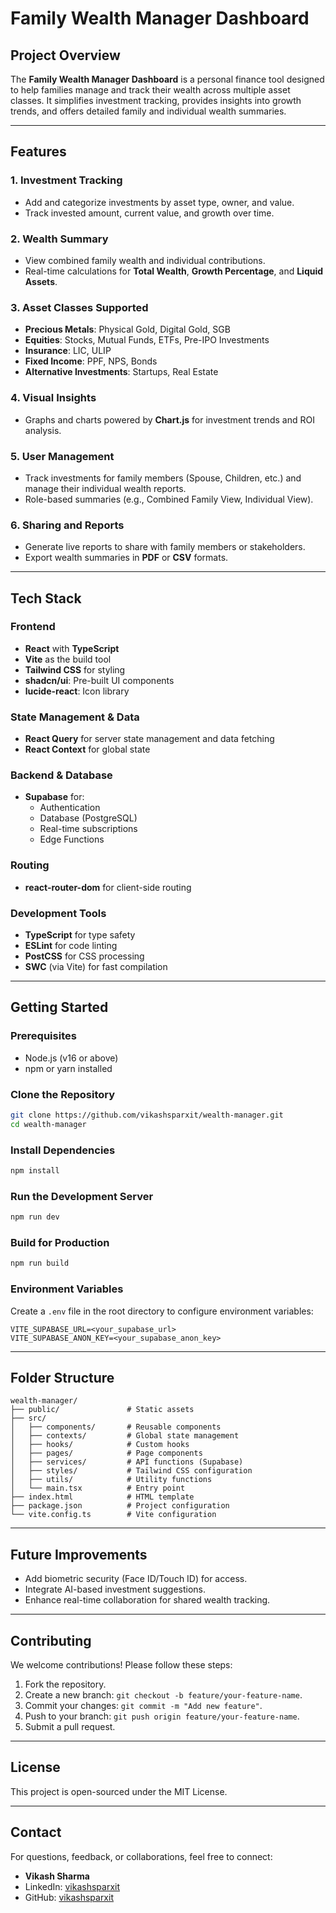 
# **Family Wealth Manager Dashboard**  

## **Project Overview**  
The **Family Wealth Manager Dashboard** is a personal finance tool designed to help families manage and track their wealth across multiple asset classes. It simplifies investment tracking, provides insights into growth trends, and offers detailed family and individual wealth summaries.  

---

## **Features**  

### **1. Investment Tracking**  
- Add and categorize investments by asset type, owner, and value.  
- Track invested amount, current value, and growth over time.  

### **2. Wealth Summary**  
- View combined family wealth and individual contributions.  
- Real-time calculations for **Total Wealth**, **Growth Percentage**, and **Liquid Assets**.  

### **3. Asset Classes Supported**  
- **Precious Metals**: Physical Gold, Digital Gold, SGB  
- **Equities**: Stocks, Mutual Funds, ETFs, Pre-IPO Investments  
- **Insurance**: LIC, ULIP  
- **Fixed Income**: PPF, NPS, Bonds  
- **Alternative Investments**: Startups, Real Estate  

### **4. Visual Insights**  
- Graphs and charts powered by **Chart.js** for investment trends and ROI analysis.  

### **5. User Management**  
- Track investments for family members (Spouse, Children, etc.) and manage their individual wealth reports.  
- Role-based summaries (e.g., Combined Family View, Individual View).  

### **6. Sharing and Reports**  
- Generate live reports to share with family members or stakeholders.  
- Export wealth summaries in **PDF** or **CSV** formats.  

---

## **Tech Stack**  

### **Frontend**  
- **React** with **TypeScript**  
- **Vite** as the build tool  
- **Tailwind CSS** for styling  
- **shadcn/ui**: Pre-built UI components  
- **lucide-react**: Icon library  

### **State Management & Data**  
- **React Query** for server state management and data fetching  
- **React Context** for global state  

### **Backend & Database**  
- **Supabase** for:  
  - Authentication  
  - Database (PostgreSQL)  
  - Real-time subscriptions  
  - Edge Functions  

### **Routing**  
- **react-router-dom** for client-side routing  

### **Development Tools**  
- **TypeScript** for type safety  
- **ESLint** for code linting  
- **PostCSS** for CSS processing  
- **SWC** (via Vite) for fast compilation  

---

## **Getting Started**  

### **Prerequisites**  
- Node.js (v16 or above)  
- npm or yarn installed  

### **Clone the Repository**  
```bash
git clone https://github.com/vikashsparxit/wealth-manager.git
cd wealth-manager
```

### **Install Dependencies**  
```bash
npm install
```

### **Run the Development Server**  
```bash
npm run dev
```

### **Build for Production**  
```bash
npm run build
```

### **Environment Variables**  
Create a `.env` file in the root directory to configure environment variables:  
```plaintext
VITE_SUPABASE_URL=<your_supabase_url>
VITE_SUPABASE_ANON_KEY=<your_supabase_anon_key>
```

---

## **Folder Structure**  
```
wealth-manager/
├── public/               # Static assets
├── src/
│   ├── components/       # Reusable components
│   ├── contexts/         # Global state management
│   ├── hooks/            # Custom hooks
│   ├── pages/            # Page components
│   ├── services/         # API functions (Supabase)
│   ├── styles/           # Tailwind CSS configuration
│   ├── utils/            # Utility functions
│   └── main.tsx          # Entry point
├── index.html            # HTML template
├── package.json          # Project configuration
└── vite.config.ts        # Vite configuration
```

---

## **Future Improvements**  
- Add biometric security (Face ID/Touch ID) for access.  
- Integrate AI-based investment suggestions.  
- Enhance real-time collaboration for shared wealth tracking.  

---

## **Contributing**  
We welcome contributions! Please follow these steps:  
1. Fork the repository.  
2. Create a new branch: `git checkout -b feature/your-feature-name`.  
3. Commit your changes: `git commit -m "Add new feature"`.  
4. Push to your branch: `git push origin feature/your-feature-name`.  
5. Submit a pull request.  

---

## **License**  
This project is open-sourced under the MIT License.  

---

## **Contact**  
For questions, feedback, or collaborations, feel free to connect:  
- **Vikash Sharma**  
- LinkedIn: [vikashsparxit](https://linkedin.com/in/vikashsparxit)  
- GitHub: [vikashsparxit](https://github.com/vikashsparxit)
